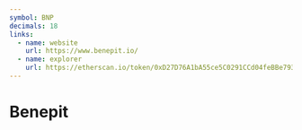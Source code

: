 ```yaml
---
symbol: BNP
decimals: 18
links:
  - name: website
    url: https://www.benepit.io/
  - name: explorer
    url: https://etherscan.io/token/0xD27D76A1bA55ce5C0291CCd04feBBe793D22ebF4
---
```


# Benepit
